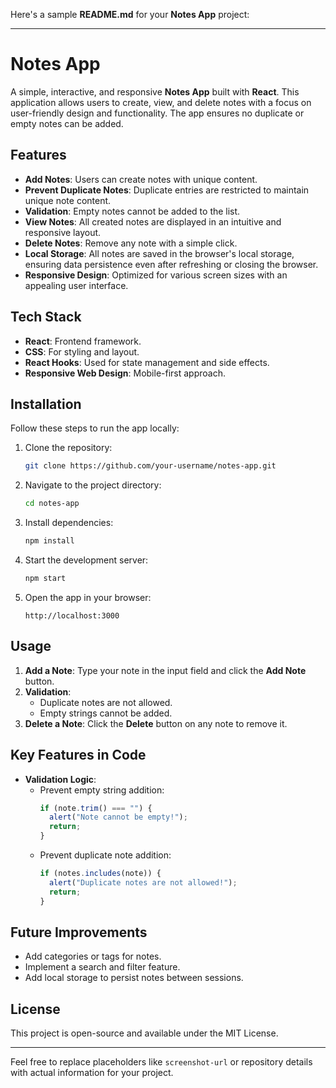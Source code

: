 Here's a sample **README.md** for your **Notes App** project:

---

# Notes App

A simple, interactive, and responsive **Notes App** built with **React**. This application allows users to create, view, and delete notes with a focus on user-friendly design and functionality. The app ensures no duplicate or empty notes can be added.

## Features

- **Add Notes**: Users can create notes with unique content.
- **Prevent Duplicate Notes**: Duplicate entries are restricted to maintain unique note content.
- **Validation**: Empty notes cannot be added to the list.
- **View Notes**: All created notes are displayed in an intuitive and responsive layout.
- **Delete Notes**: Remove any note with a simple click.
- **Local Storage**: All notes are saved in the browser's local storage, ensuring data persistence even after refreshing or closing the browser.
- **Responsive Design**: Optimized for various screen sizes with an appealing user interface.

## Tech Stack

- **React**: Frontend framework.
- **CSS**: For styling and layout.
- **React Hooks**: Used for state management and side effects.
- **Responsive Web Design**: Mobile-first approach.

## Installation

Follow these steps to run the app locally:

1. Clone the repository:
   ```bash
   git clone https://github.com/your-username/notes-app.git
   ```

2. Navigate to the project directory:
   ```bash
   cd notes-app
   ```

3. Install dependencies:
   ```bash
   npm install
   ```

4. Start the development server:
   ```bash
   npm start
   ```

5. Open the app in your browser:
   ```
   http://localhost:3000
   ```

## Usage

1. **Add a Note**: Type your note in the input field and click the **Add Note** button.  
2. **Validation**:
   - Duplicate notes are not allowed.
   - Empty strings cannot be added.
3. **Delete a Note**: Click the **Delete** button on any note to remove it.



## Key Features in Code

- **Validation Logic**:
  - Prevent empty string addition:
    ```javascript
    if (note.trim() === "") {
      alert("Note cannot be empty!");
      return;
    }
    ```
  - Prevent duplicate note addition:
    ```javascript
    if (notes.includes(note)) {
      alert("Duplicate notes are not allowed!");
      return;
    }
    ```



## Future Improvements

- Add categories or tags for notes.
- Implement a search and filter feature.
- Add local storage to persist notes between sessions.

## License

This project is open-source and available under the MIT License.

---

Feel free to replace placeholders like `screenshot-url` or repository details with actual information for your project.
